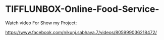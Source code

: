 # TIFFLUNBOX-Online-Food-Service-


Watch video For Show my Project:

https://www.facebook.com/nikunj.sabhaya.7/videos/805999036218472/
